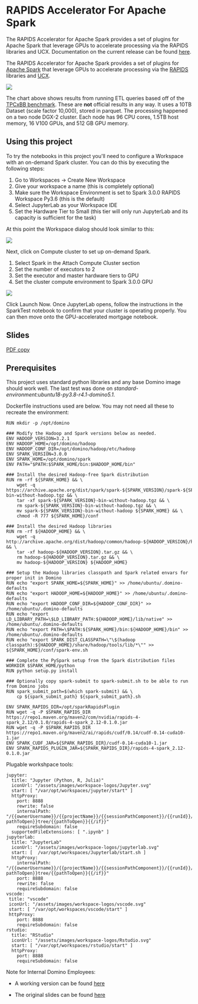 # RAPIDS Accelerator For Apache Spark
The RAPIDS Accelerator for Apache Spark provides a set of plugins for Apache Spark that leverage GPUs to accelerate processing via the RAPIDS libraries and UCX. Documentation on the current release can be found [here](https://nvidia.github.io/spark-rapids/). 

The RAPIDS Accelerator for Apache Spark provides a set of plugins for 
[Apache Spark](https://spark.apache.org) that leverage GPUs to accelerate processing
via the [RAPIDS](https://rapids.ai) libraries and [UCX](https://www.openucx.org/).

![](raw/latest/images/tpcxbb-like-results.png?inline=true)

The chart above shows results from running ETL queries based off of the 
[TPCxBB benchmark](http://www.tpc.org/tpcx-bb/default.asp). These are **not** official results in
any way. It uses a 10TB Dataset (scale factor 10,000), stored in parquet. The processing happened on
a two node DGX-2 cluster. Each node has 96 CPU cores, 1.5TB host memory, 16 V100 GPUs, and 512 GB
GPU memory.

## Using this project

To try the notebooks in this project you'll need to configure a Workspace with an on-demand Spark cluster. You can do this by executing the following steps:

1. Go to Workspaces -> Create New Workspace
2. Give your workspace a name (this is completely optional)
3. Make sure the Workspace Environment is set to Spark 3.0.0 RAPIDS Workspace Py3.6 (this is the default)
4. Select JupyterLab as your Workspace IDE
5. Set the Hardware Tier to Small (this tier will only run JupyterLab and its capacity is sufficient for the task)

At this point the Workspace dialog should look similar to this:

![](raw/latest/images/spark_workspace_1.png?inline=true)

Next, click on Compute cluster to set up on-demand Spark.

1. Select Spark in the Attach Compute Cluster section
2. Set the number of executors to 2
3. Set the executor and master hardware tiers to GPU
4. Set the cluster compute environment to Spark 3.0.0 GPU

![](raw/latest/images/spark_workspace_2.png?inline=true)

Click Launch Now. Once JupyterLab opens, follow the instructions in the SparkTest notebook to confirm that your cluster is operating properly. You can then move onto the GPU-accelerated mortgage notebook.

## Slides

[PDF copy](https://github.com/dominodatalab/webinar-gpu-accelerated-spark-and-rapids/blob/main/Spark%20Workloads%20RAPIDS.pdf)

## Prerequisites

This project uses standard python libraries and any base Domino image should work well. The last test was done on *standard-environment:ubuntu18-py3.8-r4.1-domino5.1*.

Dockerfile instructions used are below. You may not need all these to recreate the environment:

```
RUN mkdir -p /opt/domino

### Modify the Hadoop and Spark versions below as needed.
ENV HADOOP_VERSION=3.2.1
ENV HADOOP_HOME=/opt/domino/hadoop
ENV HADOOP_CONF_DIR=/opt/domino/hadoop/etc/hadoop
ENV SPARK_VERSION=3.0.0
ENV SPARK_HOME=/opt/domino/spark
ENV PATH="$PATH:$SPARK_HOME/bin:$HADOOP_HOME/bin"

### Install the desired Hadoop-free Spark distribution
RUN rm -rf ${SPARK_HOME} && \
    wget -q https://archive.apache.org/dist/spark/spark-${SPARK_VERSION}/spark-${SPARK_VERSION}-bin-without-hadoop.tgz && \
    tar -xf spark-${SPARK_VERSION}-bin-without-hadoop.tgz && \
    rm spark-${SPARK_VERSION}-bin-without-hadoop.tgz && \
    mv spark-${SPARK_VERSION}-bin-without-hadoop ${SPARK_HOME} && \
    chmod -R 777 ${SPARK_HOME}/conf

### Install the desired Hadoop libraries
RUN rm -rf ${HADOOP_HOME} && \
    wget -q http://archive.apache.org/dist/hadoop/common/hadoop-${HADOOP_VERSION}/hadoop-${HADOOP_VERSION}.tar.gz && \
    tar -xf hadoop-${HADOOP_VERSION}.tar.gz && \
    rm hadoop-${HADOOP_VERSION}.tar.gz && \
    mv hadoop-${HADOOP_VERSION} ${HADOOP_HOME}

### Setup the Hadoop libraries classpath and Spark related envars for proper init in Domino
RUN echo "export SPARK_HOME=${SPARK_HOME}" >> /home/ubuntu/.domino-defaults
RUN echo "export HADOOP_HOME=${HADOOP_HOME}" >> /home/ubuntu/.domino-defaults
RUN echo "export HADOOP_CONF_DIR=${HADOOP_CONF_DIR}" >> /home/ubuntu/.domino-defaults
RUN echo "export LD_LIBRARY_PATH=\$LD_LIBRARY_PATH:${HADOOP_HOME}/lib/native" >> /home/ubuntu/.domino-defaults
RUN echo "export PATH=\$PATH:${SPARK_HOME}/bin:${HADOOP_HOME}/bin" >> /home/ubuntu/.domino-defaults
RUN echo "export SPARK_DIST_CLASSPATH=\"\$(hadoop classpath):${HADOOP_HOME}/share/hadoop/tools/lib/*\"" >> ${SPARK_HOME}/conf/spark-env.sh

### Complete the PySpark setup from the Spark distribution files
WORKDIR $SPARK_HOME/python
RUN python setup.py install

### Optionally copy spark-submit to spark-submit.sh to be able to run from Domino jobs
RUN spark_submit_path=$(which spark-submit) && \
    cp ${spark_submit_path} ${spark_submit_path}.sh
    
ENV SPARK_RAPIDS_DIR=/opt/sparkRapidsPlugin
RUN wget -q -P $SPARK_RAPIDS_DIR https://repo1.maven.org/maven2/com/nvidia/rapids-4-spark_2.12/0.1.0/rapids-4-spark_2.12-0.1.0.jar
RUN wget -q -P $SPARK_RAPIDS_DIR https://repo1.maven.org/maven2/ai/rapids/cudf/0.14/cudf-0.14-cuda10-1.jar
ENV SPARK_CUDF_JAR=${SPARK_RAPIDS_DIR}/cudf-0.14-cuda10-1.jar
ENV SPARK_RAPIDS_PLUGIN_JAR=${SPARK_RAPIDS_DIR}/rapids-4-spark_2.12-0.1.0.jar
```

Plugable workshpace tools:

```
jupyter:
  title: "Jupyter (Python, R, Julia)"
  iconUrl: "/assets/images/workspace-logos/Jupyter.svg"
  start: [ "/var/opt/workspaces/jupyter/start" ]
  httpProxy:
    port: 8888
    rewrite: false
    internalPath: "/{{ownerUsername}}/{{projectName}}/{{sessionPathComponent}}/{{runId}}/{{#if pathToOpen}}tree/{{pathToOpen}}{{/if}}"
    requireSubdomain: false
  supportedFileExtensions: [ ".ipynb" ]
jupyterlab:
  title: "JupyterLab"
  iconUrl: "/assets/images/workspace-logos/jupyterlab.svg"
  start: [  /var/opt/workspaces/Jupyterlab/start.sh ]
  httpProxy:
    internalPath: "/{{ownerUsername}}/{{projectName}}/{{sessionPathComponent}}/{{runId}}/{{#if pathToOpen}}tree/{{pathToOpen}}{{/if}}"
    port: 8888
    rewrite: false
    requireSubdomain: false
vscode:
 title: "vscode"
 iconUrl: "/assets/images/workspace-logos/vscode.svg"
 start: [ "/var/opt/workspaces/vscode/start" ]
 httpProxy:
    port: 8888
    requireSubdomain: false
rstudio:
  title: "RStudio"
  iconUrl: "/assets/images/workspace-logos/Rstudio.svg"
  start: [ "/var/opt/workspaces/rstudio/start" ]
  httpProxy:
    port: 8888
    requireSubdomain: false
```

Note for Internal Domino Employees:

- A working version can be found [here](https://market4186.marketing-sandbox.domino.tech/u/nmanchev/Spark3GPUMortgage/overview)

- The original slides can be found [here](https://docs.google.com/presentation/d/1kvg2edb7naeZ_SAY8c1zpSe80EU5y5fS-AK2P5AHFC0/edit?usp=sharing)
